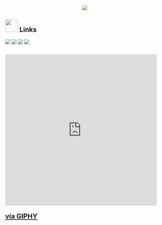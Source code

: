 <div align="center">
<img src="https://github.com/webcipher101/webcipher101/blob/main/thumb.png"/>
</div>

## <img height="40" src="https://raw.githubusercontent.com/innng/innng/master/assets/kyubey.gif"/> Links
[![](https://img.shields.io/badge/-linkedin-0073B1?style=flat-square)](https://www.linkedin.com/in/gaurav-dalal-0434821b5/)
[![](https://img.shields.io/badge/-twitter-1C9CEA?style=flat-square)](https://twitter.com/webcipher101?s=09)
[![](https://img.shields.io/badge/-resume-332B40?style=flat-square)](https://webcipher101.github.io/myportfolio/)
[![](https://img.shields.io/badge/-badges-2D4E00?style=flat-square)](https://www.credly.com/users/gaurav-dalal.20c90a95)

## <iframe src="https://giphy.com/embed/YQduDHR3pMlwunQptu" width="480" height="480" frameBorder="0" class="giphy-embed" allowFullScreen></iframe><p><a href="https://giphy.com/gifs/PhaseZwo-YQduDHR3pMlwunQptu">via GIPHY</a></p>

